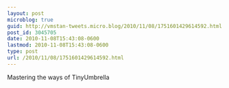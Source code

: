 ```yaml
---
layout: post
microblog: true
guid: http://vmstan-tweets.micro.blog/2010/11/08/1751601429614592.html
post_id: 3045705
date: 2010-11-08T15:43:08-0600
lastmod: 2010-11-08T15:43:08-0600
type: post
url: /2010/11/08/1751601429614592.html
---
```

Mastering the ways of TinyUmbrella
